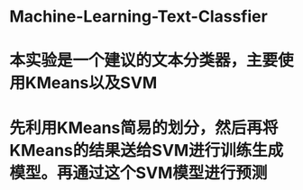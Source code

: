 # Machine-Learning-Text-Classfier
# 本实验是一个建议的文本分类器，主要使用KMeans以及SVM
# 先利用KMeans简易的划分，然后再将KMeans的结果送给SVM进行训练生成模型。再通过这个SVM模型进行预测
